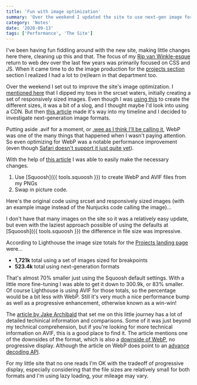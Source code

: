 ```yaml
---
title: 'Fun with image optimization'
summary: 'Over the weekend I updated the site to use next-gen image formats, and it was kind of fun.'
category: 'Notes'
date: '2020-09-13'
tags: ['Performance', 'The Site']
---
```


I've been having fun fiddling around with the new site, making little changes here there, cleaning up this and that. The focus of my [Rip van Winkle-esque](/about/) return to web dev over the last few years was primarily focused on CSS and JS. When it came time to do the image production for the [projects section](/projects/) section I realized I had a lot to (re)learn in that department too.

Over the weekend I set out to improve the site's image optimization. I [mentioned here](/articles/finally-a-new-site/) that I dipped my toes in the srcset waters, initially creating a set of responsively sized images. Even though I was [using this](https://www.responsivebreakpoints.com/) to create the different sizes, it was a bit of a slog, and I thought maybe I'd look into using a CDN. But then [this article](https://jakearchibald.com/2020/avif-has-landed/) made it's way into my timeline and I decided to investigate next-generation image formats.

Putting aside .avif for a moment, or [.wee as I think I'll be calling it](https://twitter.com/hankchizljaw/status/1303430155898159110), WebP was one of the many things that happened when I wasn't paying attention. So even optimizing for WebP was a notable performance improvement (even though [Safari doesn't support it just quite yet](https://www.macrumors.com/2020/06/22/webp-safari-14/)).

With the help of [this article](https://reachlightspeed.com/blog/using-the-new-high-performance-avif-image-format-on-the-web-today/) I was able to easily make the necessary changes.
1. Use [Squoosh]({{ tools.squoosh }}) to create WebP and AVIF files from my PNGs
2. Swap in picture code.

Here's the original code using srcset and responsively sized images (with an example image instead of the Nunjucks code calling the image)...

I don't have that many images on the site so it was a relatively easy update, but even with the laziest approach possible of using the defaults at [Squoosh]({{ tools.squoosh }}) the difference in file size was impressive.

According to Lighthouse the image size totals for the [Projects landing page](/projects/) were...
* **1,721k** total using a set of images sized for breakpoints
* **523.4k** total using next-generation formats

That's almost 70% smaller just using the Squoosh default settings. With a little more fine-tuning I was able to get it down to 300.9k, or 83% smaller. Of course Lighthouse is using AVIF for those totals, so the percentage would be a bit less with WebP. Still it's very much a nice performance bump as well as a progressive enhancement, otherwise known as a win-win!

The [article by Jake Archibald](https://jakearchibald.com/2020/avif-has-landed/) that set me on this little journey has a lot of detailed techinical information and comparisons. Some of it was just beyond my technical comprehension, but if you're looking for more technical information on AVIF, this is a good place to find it. The article mentions one of the downsides of the format, which is also a [downside of WebP](https://developers.google.com/speed/webp/faq#does_webp_support_progressive_or_interlaced_display), no progressive display. Although the article on WebP does point to an [advance decoding API](https://developers.google.com/speed/webp/docs/api#advanced_decoding_api).

For my little site that no one reads I'm OK with the tradeoff of progressive display, especially considering that the file sizes are relatively small for both formats and I'm using lazy loading, your mileage may vary.

